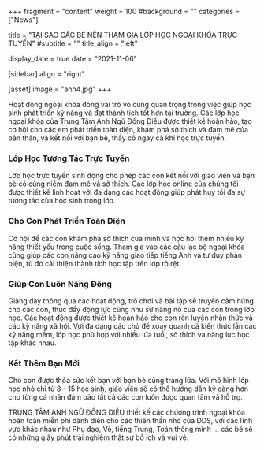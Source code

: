 +++
fragment = "content"
weight = 100
#background = ""
categories = ["News"]

title = "TẠI SAO CÁC BÉ NÊN THAM GIA LỚP HỌC NGOẠI KHÓA TRỰC TUYẾN"
#subtitle = ""
title_align = "left"

display_date = true
date = "2021-11-06"


[sidebar]
  align = "right"

[asset]
  image = "anh4.jpg"
+++


Hoạt động ngoại khóa đóng vai trò vô cùng quan trọng trong việc giúp học sinh phát triển kỹ năng và đạt thành tích tốt hơn tại trường. Các lớp học ngoại khóa của Trung Tâm Anh Ngữ Đồng Diều được thiết kế hoàn hảo, tạo cơ hội cho các em phát triển toàn diện, khám phá sở thích và đam mê của bản thân, và kết nối với bạn bè, thầy cô ngay cả khi học trực tuyến.  

### Lớp Học Tương Tác Trực Tuyến  

Lớp học trực tuyến sinh động cho phép các con kết nối với giáo viên và bạn bè có cùng niềm đam mê và sở thích. Các lớp học online của chúng tôi được thiết kế linh hoạt với đa dạng các hoạt động giúp phát huy tối đa sự tương tác của học sinh trong lớp.  

### Cho Con Phát Triển Toàn Diện

Cơ hội để các con khám phá sở thích của mình và học hỏi thêm nhiều kỹ năng thiết yếu trong cuộc sống. Tham gia vào các câu lạc bộ ngoại khóa cũng giúp các con nâng cao kỹ năng giao tiếp tiếng Anh và tư duy phản biện, từ đó cải thiện thành tích học tập trên lớp rõ rệt.  

### Giúp Con Luôn Năng Động  

Giảng dạy thông qua các hoạt động, trò chơi và bài tập sẽ truyền cảm hứng cho các con, thúc đẩy động lực cũng như sự năng nổ của các con trong lớp học. Các hoạt động được thiết kế hoàn hảo cho con rèn luyện nhận thức và các kỹ năng xã hội. Với đa dạng các chủ đề xoay quanh cả kiến thức lẫn các kỹ năng mềm, lớp học phù hợp với nhiều lứa tuổi, sở thích và năng lực học tập khác nhau.  

### Kết Thêm Bạn Mới

Cho con được thỏa sức kết bạn với bạn bè cùng trang lứa. Với mô hình lớp học nhỏ chỉ từ 8 - 15 học sinh, giáo viên sẽ có thể hướng dẫn kỹ càng hơn cho từng cá nhân đảm bảo tất cả các con luôn được quan tâm và hỗ trợ.  

TRUNG TÂM ANH NGỮ ĐỒNG DIỀU thiết kế các chương trình ngoại khóa hoàn toàn miễn phí dành diên cho các thiên thần nhỏ của DDS, với các lĩnh vực khác nhau như Phụ đạo, Vẽ, tiếng Trung, Toán thông mình … các bé sẽ có những giây phút trải nghiệm thật sự bổ ích và vui vẻ.